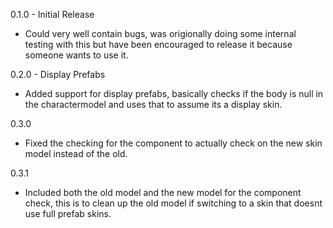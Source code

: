 0.1.0 - Initial Release
- Could very well contain bugs, was origionally doing some internal testing with this but have been encouraged to release it because someone wants to use it.

0.2.0 - Display Prefabs
- Added support for display prefabs, basically checks if the body is null in the charactermodel and uses that to assume its a display skin.

0.3.0
- Fixed the checking for the component to actually check on the new skin model instead of the old.

0.3.1
- Included both the old model and the new model for the component check, this is to clean up the old model if switching to a skin that doesnt use full prefab skins.